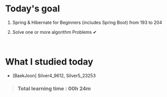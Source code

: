 # Today's goal

1. Spring & Hibernate for Beginners (includes Spring Boot) from 193 to 204

2. Solve one or more algorithm Problems ✔

<br>

# What I studied today

* [BaekJoon] Silver4_9612, Silver5_23253

><h3>Total learning time : 00h 24m</h3>
